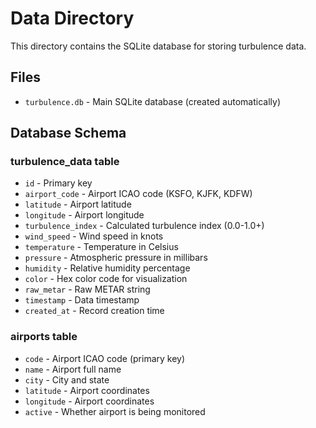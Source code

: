 # Data Directory

This directory contains the SQLite database for storing turbulence data.

## Files
- `turbulence.db` - Main SQLite database (created automatically)

## Database Schema

### turbulence_data table
- `id` - Primary key
- `airport_code` - Airport ICAO code (KSFO, KJFK, KDFW)
- `latitude` - Airport latitude
- `longitude` - Airport longitude  
- `turbulence_index` - Calculated turbulence index (0.0-1.0+)
- `wind_speed` - Wind speed in knots
- `temperature` - Temperature in Celsius
- `pressure` - Atmospheric pressure in millibars
- `humidity` - Relative humidity percentage
- `color` - Hex color code for visualization
- `raw_metar` - Raw METAR string
- `timestamp` - Data timestamp
- `created_at` - Record creation time

### airports table
- `code` - Airport ICAO code (primary key)
- `name` - Airport full name
- `city` - City and state
- `latitude` - Airport coordinates
- `longitude` - Airport coordinates
- `active` - Whether airport is being monitored
